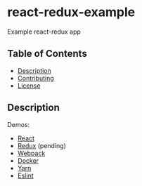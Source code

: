 # react-redux-example

Example react-redux app

## Table of Contents

* [Description](#description)
* [Contributing](CONTRIBUTING.md)
* [License](LICENSE.md)

## Description

Demos:

- [React](https://facebook.github.io/react/docs/hello-world.html)
- [Redux](http://redux.js.org/) (pending)
- [Webpack](https://webpack.github.io/docs/)
- [Docker](https://docs.docker.com/engine/reference/run/)
- [Yarn](https://yarnpkg.com/en/docs/)
- [Eslint](http://eslint.org/)